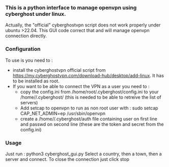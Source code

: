 ### This is a python interface to manage openvpn using cyberghost under linux. ###

Actually, the "official" cyberghostvpn script does not work properly under ubuntu >22.04. 
This GUI code correct that and will manage openvpn connection directly.

### Configuration ###
To use is you need to :
- install the cyberghostvpn official script from https://my.cyberghostvpn.com/download-hub/desktop/add-linux. It has to be installed as root.
- If you want to be able to connect the VPN as a user you need to :
  - copy the config.ini from /home/root/.cyberghost/config.ini to your /home/<user>/.cyberghost/ (this is needed to be able to retreive the list of servers)
  - Add setcap to openvpn to run as non root user with : 
      sudo setcap CAP_NET_ADMIN=ep /usr/sbin/openvpn
  - create a /home/<user>/.cyberghost/auth file containing user on first line and passwd on second line (these are the token and secret from the config.ini)

### Usage ###
Just run : python3 cyberghost_gui.py
Select a country, then a town, then a server and connect.
To close the connection just click stop
